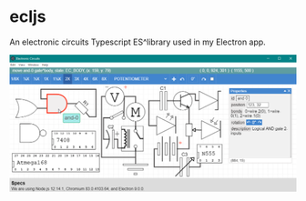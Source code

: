 # ecljs

An electronic circuits Typescript ES^library used in my Electron app.

![Many components](img/img04.png)